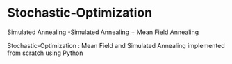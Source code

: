 # Stochastic-Optimization
Simulated Annealing -Simulated Annealing + Mean Field Annealing 

Stochastic-Optimization : Mean Field and Simulated Annealing implemented from scratch using Python
